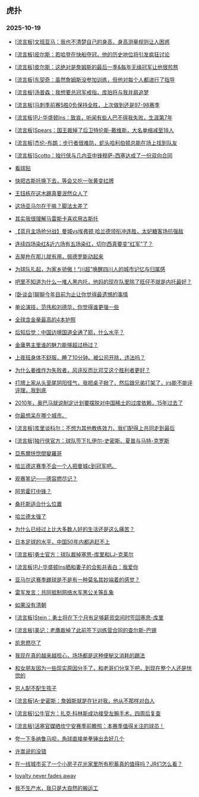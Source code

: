 ## 虎扑 
### 2025-10-19

+ [[流言板]文班亚马：我也不清楚自己的身高，身高测量规则让人困惑](https://bbs.hupu.com/635240077.html)

+ [[流言板]皮尔斯：若哈登在快船夺冠，他的历史地位将引发疯狂讨论](https://bbs.hupu.com/635238245.html)

+ [[流言板]皮尔斯：这绝对是詹姆斯的最后一季&amp;每年无缘冠军让他很煎熬](https://bbs.hupu.com/635237071.html)

+ [[流言板]东契奇：虽然詹姆斯没参加训练，但他对每个人都进行了指导](https://bbs.hupu.com/635238929.html)

+ [[流言板]汤普森：我想要总冠军戒指，库珀将与我并肩追梦](https://bbs.hupu.com/635240530.html)

+ [[流言板]马刺季前赛5胜0负保持全胜，上次做到还是97-98赛季](https://bbs.hupu.com/635239339.html)

+ [[流言板]PJ-华盛顿Ins：致哀，听闻有些人巴不得我失败，生涯第7年](https://bbs.hupu.com/635239610.html)

+ [[流言板]Spears：国王裁掉了后卫特伦斯-戴维斯，大名单缩减至18人](https://bbs.hupu.com/635241161.html)

+ [[流言板]杰伦-布朗：步行者很难防，蛇头哈利伯顿总能在场上找到队友](https://bbs.hupu.com/635239781.html)

+ [[流言板]Scotto：独行侠与几内亚中锋穆萨-西塞达成了一份双向合同](https://bbs.hupu.com/635241684.html)

+ [看球贴](https://bbs.hupu.com/635240626.html)

+ [快把古斯托换下去，等会又吃一张黄变红牌](https://bbs.hupu.com/635239535.html)

+ [王钰栋在这木踢真要泯然众人了](https://bbs.hupu.com/635240385.html)

+ [这场亚马尔在干嘛？脚法太差了](https://bbs.hupu.com/635241417.html)

+ [其实我很理解马雷斯卡喜欢用古斯托](https://bbs.hupu.com/635240346.html)

+ [【蓝月主场抢分战】曼城vs埃弗顿 哈兰德领衔冲连胜，太妃糖客场抗强敌](https://bbs.hupu.com/635235041.html)

+ [连续四场染红&amp;近六场有五场染红，切尔西真要变“红军”了？](https://bbs.hupu.com/635240894.html)

+ [吉屋杵在那儿就有用，佩德罗能动起来](https://bbs.hupu.com/635239587.html)

+ [为球队扎起，为家乡骄傲！“川超”唤醒四川人的城市记忆与归属感](https://bbs.hupu.com/635238202.html)

+ [吧里不知道为什么一堆人黑内托，他妈的现在队里除了旺仔不就是内托最好？](https://bbs.hupu.com/635239438.html)

+ [[卧谈会]聊聊今年目前为止让你觉得最遗憾的事情](https://bbs.hupu.com/635238414.html)

+ [单论演技，范伟和刘德华，你觉得谁更强一些](https://bbs.hupu.com/635236910.html)

+ [全球含金量最高的4本护照](https://bbs.hupu.com/635238798.html)

+ [后知后觉：中国边境国道全通了耶，什么水平？](https://bbs.hupu.com/635238148.html)

+ [金庸男主里谁的魅力能够超过杨过？](https://bbs.hupu.com/635240129.html)

+ [上夜班身体不舒服，睡了10分钟。被公司开除，违法吗？](https://bbs.hupu.com/635240464.html)

+ [为什么姜维作为失败者，风评反而比邓艾这个胜利者更好？](https://bbs.hupu.com/635240772.html)

+ [打牌上家从头至尾阴阳怪气，我把桌子掀了，然后跟兄弟打架了，jrs能不能评评理，我到底](https://bbs.hupu.com/635239164.html)

+ [2010年，奥巴马就说制定计划要摆脱对中国稀土的过度依赖，15年过去了](https://bbs.hupu.com/635240617.html)

+ [你最想呆在哪个城市。](https://bbs.hupu.com/635239027.html)

+ [[流言板]库里谈科尔：不想为其他教练效力，我们配得上共同走到最后](https://bbs.hupu.com/635241893.html)

+ [[流言板]独行侠官方：球队签下扎伊尔-史密斯、夏普与马特-克罗斯](https://bbs.hupu.com/635242046.html)

+ [亞馬爾恍惚間變羅哥](https://bbs.hupu.com/635241951.html)

+ [哈兰德这赛季不会一个人把曼城c到冠军吧。](https://bbs.hupu.com/635241748.html)

+ [观赛笔记——德容燃尽记？](https://bbs.hupu.com/635242430.html)

+ [阿劳霍打中锋？](https://bbs.hupu.com/635242152.html)

+ [桑托斯适合什么位置](https://bbs.hupu.com/635240788.html)

+ [哈兰德太强了](https://bbs.hupu.com/635241727.html)

+ [为什么已经过上比大多数人好的生活还是这么痛苦？](https://bbs.hupu.com/635240692.html)

+ [日本足球的水平，中国50年内都追赶不上](https://bbs.hupu.com/635241577.html)

+ [[流言板]勇士官方：球队裁掉塞思-库里和LJ-克莱尔](https://bbs.hupu.com/635242778.html)

+ [[流言板]PJ-华盛顿Ins晒和妻子的合影并表白：我爱你](https://bbs.hupu.com/635239180.html)

+ [亚马尔这赛季踢球是不是有一种莫名其妙端着的感觉？](https://bbs.hupu.com/635242525.html)

+ [雷军发言：共同抵制网络水军黑公关等乱象](https://bbs.hupu.com/635241780.html)

+ [如果没有清朝](https://bbs.hupu.com/635241698.html)

+ [[流言板]Stein：勇士将在下个月有足够薪资空间时签回塞思-库里](https://bbs.hupu.com/635243026.html)

+ [[流言板]美记：老鹰裁掉了此前签下训练营合同的查尔斯-巴锡](https://bbs.hupu.com/635241077.html)

+ [凯恩燃尽了](https://bbs.hupu.com/635243370.html)

+ [我现在真的越来越担心，场场都是这种便秘又消耗的踢法](https://bbs.hupu.com/635243475.html)

+ [和女朋友因为一些现实原因分手了，和老哥们分享下吧，到现在整个人还是恍惚的](https://bbs.hupu.com/635241592.html)

+ [穷人配不配生孩子](https://bbs.hupu.com/635241590.html)

+ [[流言板]A-史密斯：詹姆斯就是在针对我，他从不那样对白人](https://bbs.hupu.com/635243448.html)

+ [[流言板]公牛官方：扎克·科林斯成功接受左腕手术，四周后复查](https://bbs.hupu.com/635243111.html)

+ [[流言板]活塞官媒晒坎宁安赛季前瞻照：本赛季值得关注的球员！](https://bbs.hupu.com/635241000.html)

+ [夸一下多纳鲁马呗，角球直接单拳锤出去好几个](https://bbs.hupu.com/635242212.html)

+ [许嵩说的没错](https://bbs.hupu.com/635242164.html)

+ [在一线城市买了一个小房子花光家里所有积蓄真的值得吗？JR们怎么看？](https://bbs.hupu.com/635242370.html)

+ [loyalty never fades away](https://bbs.hupu.com/635240904.html)

+ [我不生产水，我只是大自然的搬运工](https://bbs.hupu.com/635242427.html)

